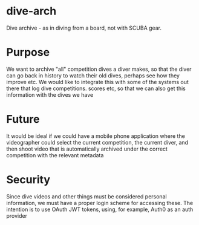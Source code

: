 # dive-arch
Dive archive - as in diving from a board, not with SCUBA gear.

# Purpose
We want to archive "all" competition dives a diver makes, so that the diver can go back in history
to watch their old dives, perhaps see how they improve etc. We would like to integrate this with
some of the systems out there that log dive competitions. scores etc, so that we can also get this
information with the dives we have

# Future
It would be ideal if we could have a mobile phone application where the videographer could select
the current competition, the current diver, and then shoot video that is automatically archived
under the correct competition with the relevant metadata

# Security
Since dive videos and other things must be considered personal information, we must have a proper
login scheme for accessing these. The intention is to use OAuth JWT tokens, using, for example,
Auth0 as an auth provider
